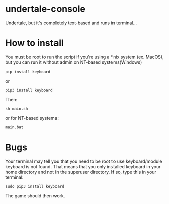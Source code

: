 # undertale-console
Undertale, but it's completely text-based and runs in terminal...

# How to install
You must be root to run the script if you're using a \*nix system (ex. MacOS), but you can run it without admin on NT-based systems(Windows)
```
pip install keyboard
```
or
```
pip3 install keyboard
```

Then:
```
sh main.sh 
```
or for NT-based systems:
```
main.bat
```

# Bugs
Your terminal may tell you that you need to be root to use keyboard/module keyboard is not found.
That means that you only installed keyboard in your home directory and not in the superuser directory.
If so, type this in your terminal:
```
sudo pip3 install keyboard
```
The game should then work.
